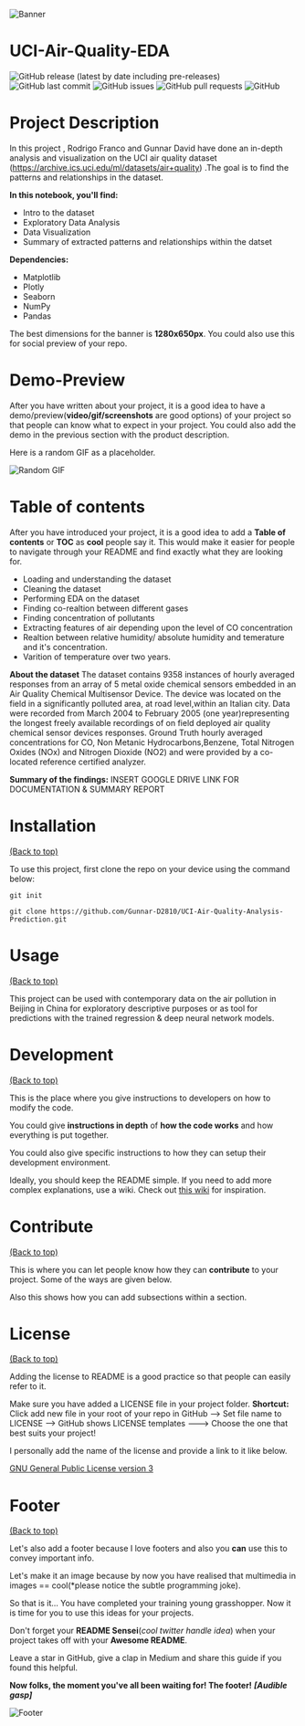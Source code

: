 <!-- Add banner here -->
![Banner](hhttps://github.com/RodrigoFranco79/UCI-Air-Quality-Analysis-Prediction/blob/main/header.gif)

# UCI-Air-Quality-EDA

<!-- Add buttons here -->

![GitHub release (latest by date including pre-releases)](https://img.shields.io/github/v/release/navendu-pottekkat/awesome-readme?include_prereleases)
![GitHub last commit](https://img.shields.io/github/last-commit/navendu-pottekkat/awesome-readme)
![GitHub issues](https://img.shields.io/github/issues-raw/navendu-pottekkat/awesome-readme)
![GitHub pull requests](https://img.shields.io/github/issues-pr/navendu-pottekkat/awesome-readme)
![GitHub](https://img.shields.io/github/license/navendu-pottekkat/awesome-readme)

<!-- Describe your project in brief -->

# Project Description
In this project , Rodrigo Franco and Gunnar David have done an in-depth analysis and visualization on the UCI air quality dataset (https://archive.ics.uci.edu/ml/datasets/air+quality) .The goal is to find the patterns and relationships in the dataset.

**In this notebook, you'll find:**
- Intro to the dataset
- Exploratory Data Analysis
- Data Visualization
- Summary of extracted patterns and relationships within the datset

**Dependencies:**
- Matplotlib
- Plotly
- Seaborn
- NumPy
- Pandas

The best dimensions for the banner is **1280x650px**. You could also use this for social preview of your repo.


# Demo-Preview
<!-- Add a demo for your project -->

After you have written about your project, it is a good idea to have a demo/preview(**video/gif/screenshots** are good options) of your project so that people can know what to expect in your project. You could also add the demo in the previous section with the product description.

Here is a random GIF as a placeholder.

![Random GIF](https://media.giphy.com/media/ZVik7pBtu9dNS/giphy.gif)

# Table of contents

After you have introduced your project, it is a good idea to add a **Table of contents** or **TOC** as **cool** people say it. This would make it easier for people to navigate through your README and find exactly what they are looking for.

- Loading and understanding the dataset
- Cleaning the dataset
- Performing EDA on the dataset
- Finding co-realtion between different gases
- Finding concentration of pollutants
- Extracting features of air depending upon the level of CO concentration
- Realtion between relative humidity/ absolute humidity and temerature and it's concentration.
- Varition of temperature over two years.

**About the dataset**
The dataset contains 9358 instances of hourly averaged responses from an array of 5 metal oxide chemical sensors embedded in an Air Quality Chemical Multisensor Device. The device was located on the field in a significantly polluted area, at road level,within an Italian city. Data were recorded from March 2004 to February 2005 (one year)representing the longest freely available recordings of on field deployed air quality chemical sensor devices responses. Ground Truth hourly averaged concentrations for CO, Non Metanic Hydrocarbons,Benzene, Total Nitrogen Oxides (NOx) and Nitrogen Dioxide (NO2) and were provided by a co-located reference certified analyzer.

**Summary of the findings:**
INSERT GOOGLE DRIVE LINK FOR DOCUMENTATION & SUMMARY REPORT

# Installation
[(Back to top)](#table-of-contents)

To use this project, first clone the repo on your device using the command below:

```git init```

```git clone https://github.com/Gunnar-D2810/UCI-Air-Quality-Analysis-Prediction.git```

# Usage
[(Back to top)](#table-of-contents)

This project can be used with contemporary data on the air pollution in Beijing in China for exploratory descriptive purposes or as tool for predictions with the trained regression & deep neural network models.

# Development
[(Back to top)](#table-of-contents)

This is the place where you give instructions to developers on how to modify the code.

You could give **instructions in depth** of **how the code works** and how everything is put together.

You could also give specific instructions to how they can setup their development environment.

Ideally, you should keep the README simple. If you need to add more complex explanations, use a wiki. Check out [this wiki](https://github.com/navendu-pottekkat/nsfw-filter/wiki) for inspiration.

# Contribute
[(Back to top)](#table-of-contents)

This is where you can let people know how they can **contribute** to your project. Some of the ways are given below.

Also this shows how you can add subsections within a section.

# License
[(Back to top)](#table-of-contents)

Adding the license to README is a good practice so that people can easily refer to it.

Make sure you have added a LICENSE file in your project folder. **Shortcut:** Click add new file in your root of your repo in GitHub --> Set file name to LICENSE --> GitHub shows LICENSE templates ---> Choose the one that best suits your project!

I personally add the name of the license and provide a link to it like below.

[GNU General Public License version 3](https://opensource.org/licenses/GPL-3.0)

# Footer
[(Back to top)](#table-of-contents)

Let's also add a footer because I love footers and also you **can** use this to convey important info.

Let's make it an image because by now you have realised that multimedia in images == cool(*please notice the subtle programming joke).

So that is it... You have completed your training young grasshopper. Now it is time for you to use this ideas for your projects.

Don't forget your **README Sensei**(*cool twitter handle idea*) when your project takes off with your **Awesome README**.

Leave a star in GitHub, give a clap in Medium and share this guide if you found this helpful.

**Now folks, the moment you've all been waiting for! The footer!**
***[Audible gasp]***

<!-- Add the footer here -->

![Footer](https://github.com/navendu-pottekkat/awesome-readme/blob/master/fooooooter.png)
